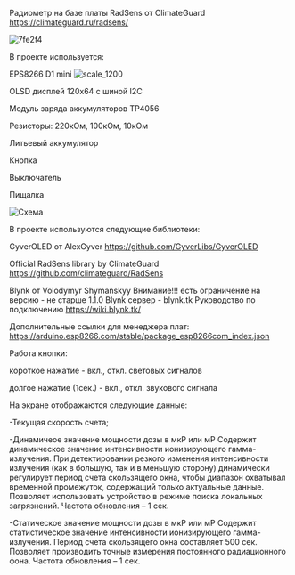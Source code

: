 Радиометр на базе платы RadSens от ClimateGuard
https://climateguard.ru/radsens/

![7fe2f4](https://github.com/dimkra/RadSens-Blynk.tk/assets/37121139/c7f5860e-bdcb-4521-91ef-df862f12660b)


В проекте используется:

EPS8266 D1 mini
![scale_1200](https://github.com/dimkra/RadSens-Blynk.tk/assets/37121139/f4abab11-0c14-4171-95e0-d45c29d0f995)

OLSD дисплей 120х64 с шиной  I2C

Модуль заряда аккумуляторов TP4056

Резисторы: 220кОм, 100кОм, 10кОм

Литьевый аккумулятор

Кнопка

Выключатель

Пищалка

![Схема](https://github.com/dimkra/RadSens-Blynk.tk/assets/37121139/4fac085c-ec10-4862-9456-7bf28099bbb1)

В проекте используются следующие библиотеки:

GyverOLED от AlexGyver
https://github.com/GyverLibs/GyverOLED

Official RadSens library by ClimateGuard
https://github.com/climateguard/RadSens

Blynk от Volodymyr Shymanskyy Внимание!!! есть ограничение на версию - не старше 1.1.0
Blynk сервер - blynk.tk
Руководство по подключению https://wiki.blynk.tk/

Дополнительные ссылки для менеджера плат: https://arduino.esp8266.com/stable/package_esp8266com_index.json


Работа кнопки:

короткое нажатие - вкл., откл. световых сигналов

долгое нажатие (1сек.) - вкл., откл. звукового сигнала

На экране отображаются следующие данные:

-Текущая скорость счета;

-Динамичеое значение мощности дозы в мкР или мР
Содержит динамическое значение интенсивности ионизирующего гамма-
излучения. При детектировании резкого изменения интенсивности излучения
(как в большую, так и в меньшую сторону) динамически регулирует период счета
скользящего окна, чтобы диапазон охватывал временной промежуток,
содержащий только актуальные данные. Позволяет использовать устройство в
режиме поиска локальных загрязнений. Частота обновления – 1 сек.

-Статическое значение мощности дозы в мкР или мР
Содержит статистическое значение интенсивности ионизирующего гамма-
излучения. Период счета скользящего окна составляет 500 сек. Позволяет
производить точные измерения постоянного радиационного фона. Частота
обновления – 1 сек.
